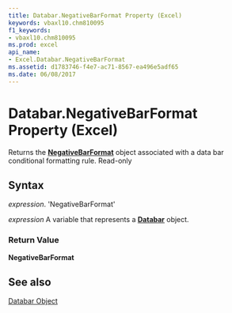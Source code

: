 ```yaml
---
title: Databar.NegativeBarFormat Property (Excel)
keywords: vbaxl10.chm810095
f1_keywords:
- vbaxl10.chm810095
ms.prod: excel
api_name:
- Excel.Databar.NegativeBarFormat
ms.assetid: d1783746-f4e7-ac71-8567-ea496e5adf65
ms.date: 06/08/2017
---
```



# Databar.NegativeBarFormat Property (Excel)

Returns the  **[NegativeBarFormat](Excel.NegativeBarFormat.md)** object associated with a data bar conditional formatting rule. Read-only


## Syntax

 _expression_. 'NegativeBarFormat'

 _expression_ A variable that represents a **[Databar](Excel.Databar.md)** object.


### Return Value

 **NegativeBarFormat**


## See also


[Databar Object](Excel.Databar.md)

